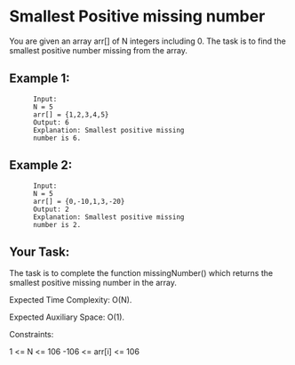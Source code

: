 # Smallest Positive missing number

You are given an array arr[] of N integers including 0. The task is to find the smallest positive number missing from the array.

## Example 1:

          Input:
          N = 5
          arr[] = {1,2,3,4,5}
          Output: 6
          Explanation: Smallest positive missing 
          number is 6.


## Example 2:

          Input:
          N = 5
          arr[] = {0,-10,1,3,-20}
          Output: 2
          Explanation: Smallest positive missing 
          number is 2.



## Your Task:

The task is to complete the function missingNumber() which returns the smallest positive missing number in the array.

Expected Time Complexity: O(N).

Expected Auxiliary Space: O(1).

Constraints:

1 <= N <= 106
-106 <= arr[i] <= 106
